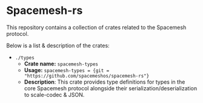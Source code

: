 # Spacemesh-rs

This repository contains a collection of crates related to the Spacemesh protocol.

Below is a list & description of the crates:
- `./types`
    - **Crate name:** `spacemesh-types`
    - **Usage:** `spacemesh-types = {git = "https://github.com/spacemeshos/spacemesh-rs"}`
    - **Description**: This crate provides type definitions for types in the core Spacemesh protocol alongside their serialization/deserialization to scale-codec & JSON.